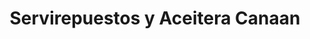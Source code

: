---
title: "Servirepuestos y Aceitera Canaan"
url: /retalhuleu/servirepuestos-y-aceitera-canaan/
shop: Autowerkstatt
---